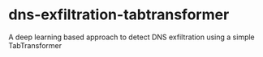 # dns-exfiltration-tabtransformer
A deep learning based approach to detect DNS exfiltration using a simple TabTransformer
